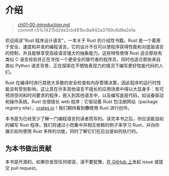 # 介绍

> [ch01-00-introduction.md](https://github.com/rust-lang/book/blob/master/src/ch01-00-introduction.md)
> <br>
> commit c51c14215d2ee2cb481bc8a942a3769c6d9a2e1a

欢迎阅读“Rust 程序设计语言”，一本关于 Rust 的介绍性书籍。Rust 是一个着用于安全、速度和并发的编程语言。它的设计不仅可以使程序获得性能和对底层语言的控制，并且能够享受高级语言强大的抽象能力。这些特性使得 Rust 适合那些有类似 C 语言经验并正在寻找一个更安全的替代者的程序员，同时也适合那些来自类似 Python 语言背景，正在探索在不牺牲表现力的情况下编写更好性能代码的人们。

Rust 在编译时进行其绝大多数的安全检查和内存管理决策，因此程序的运行时性能没有受到影响。这让其在许多其他语言不擅长的应用场景中得以大显身手：有可预测空间和时间要求的程序，嵌入到其他语言中，以及编写底层代码，如设备驱动和操作系统。Rust 也很擅长 web 程序：它驱动着 Rust 包注册网站（package
registry site），[crates.io]！我们期待看到**你**使用 Rust 进行创作。

[crates.io]: https://crates.io/

本书是为已经至少了解一门编程语言的读者而写的。读完本书之后，你应该能自如的编写 Rust 程序。我们将通过小而集中并相互依赖的例子来学习 Rust，并向你展示如何使用 Rust 多样的功能，同时了解它们在后台是如何执行的。

## 为本书做出贡献

本书是开源的。如果你发现任何错误，请不要犹豫，[在 GitHub 上][on GitHub]发起 issue 或提交 pull request。

[on GitHub]: https://github.com/rust-lang/book